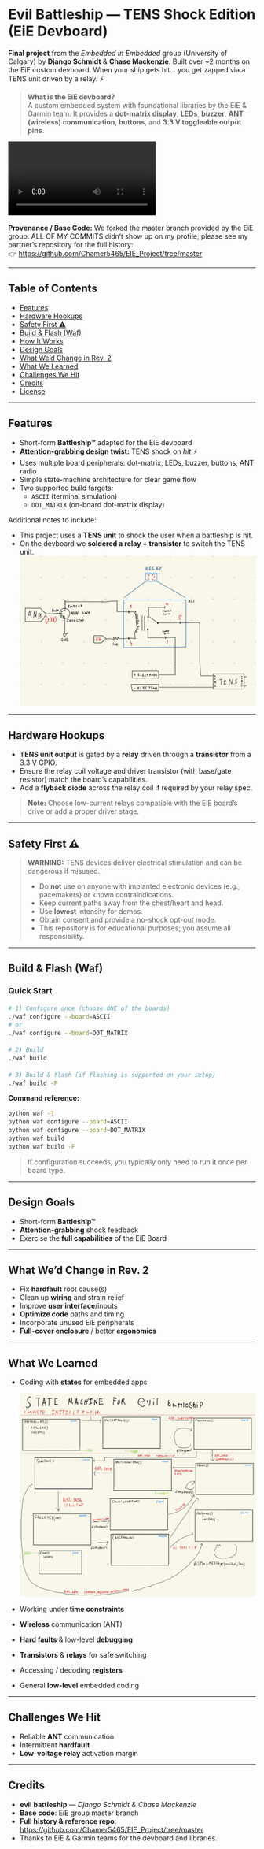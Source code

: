 # Evil Battleship — TENS Shock Edition (EiE Devboard)

**Final project** from the *Embedded in Embedded* group (University of Calgary) by **Django Schmidt** & **Chase Mackenzie**. Built over ~2 months on the EiE custom devboard. When your ship gets hit… you get zapped via a TENS unit driven by a relay. ⚡

> **What is the EiE devboard?**  
> A custom embedded system with foundational libraries by the EiE & Garmin team. It provides a **dot-matrix display**, **LEDs**, **buzzer**, **ANT (wireless) communication**, **buttons**, and **3.3 V toggleable output pins**.

<!-- HERO: leave room for image -->
![](docs/showcase.mp4)

**Provenance / Base Code:** We forked the master branch provided by the EiE group. ALL OF MY COMMITS didn’t show up on my profile; please see my partner’s repository for the full history:  
👉 https://github.com/Chamer5465/EIE_Project/tree/master

---

## Table of Contents

- [Features](#features)
- [Hardware Hookups](#hardware-hookups)
- [Safety First ⚠️](#safety-first-️)
- [Build & Flash (Waf)](#build--flash-waf)
- [How It Works](#how-it-works)
- [Design Goals](#design-goals)
- [What We’d Change in Rev. 2](#what-wed-change-in-rev-2)
- [What We Learned](#what-we-learned)
- [Challenges We Hit](#challenges-we-hit)
- [Credits](#credits)
- [License](#license)

---

## Features

- Short-form **Battleship™** adapted for the EiE devboard
- **Attention-grabbing design twist:** TENS shock on *hit* ⚡
- Uses multiple board peripherals: dot-matrix, LEDs, buzzer, buttons, ANT radio
- Simple state-machine architecture for clear game flow
- Two supported build targets:
  - `ASCII` (terminal simulation)
  - `DOT_MATRIX` (on-board dot-matrix display)

Additional notes to include:
- This project uses a **TENS unit** to shock the user when a battleship is hit.
- On the devboard we **soldered a relay + transistor** to switch the TENS unit.  
  <!-- leave room for image -->
  ![Relay & transistor hardware close-up](docs/hardware-relay-transistor.jpg)

---

## Hardware Hookups

- **TENS unit output** is gated by a **relay** driven through a **transistor** from a 3.3 V GPIO.
- Ensure the relay coil voltage and driver transistor (with base/gate resistor) match the board’s capabilities.
- Add a **flyback diode** across the relay coil if required by your relay spec.

> **Note:** Choose low-current relays compatible with the EiE board’s drive or add a proper driver stage.

---

## Safety First ⚠️

> **WARNING:** TENS devices deliver electrical stimulation and can be dangerous if misused.  
> - Do **not** use on anyone with implanted electronic devices (e.g., pacemakers) or known contraindications.  
> - Keep current paths away from the chest/heart and head.  
> - Use **lowest** intensity for demos.  
> - Obtain consent and provide a no-shock opt-out mode.  
> - This repository is for educational purposes; you assume all responsibility.

---

## Build & Flash (Waf)

### Quick Start

```bash
# 1) Configure once (choose ONE of the boards)
./waf configure --board=ASCII
# or
./waf configure --board=DOT_MATRIX

# 2) Build
./waf build

# 3) Build & flash (if flashing is supported on your setup)
./waf build -F
```

**Command reference:**
```bash
python waf -?
python waf configure --board=ASCII
python waf configure --board=DOT_MATRIX
python waf build
python waf build -F
```

> If configuration succeeds, you typically only need to run it once per board type.

---

## Design Goals

- Short-form **Battleship™**
- **Attention-grabbing** shock feedback
- Exercise the **full capabilities** of the EiE Board

---

## What We’d Change in Rev. 2

- Fix **hardfault** root cause(s)
- Clean up **wiring** and strain relief
- Improve **user interface**/inputs
- **Optimize code** paths and timing
- Incorporate unused EiE peripherals
- **Full-cover enclosure** / better **ergonomics**

---

## What We Learned

- Coding with **states** for embedded apps  
  <!-- leave room for image -->
  ![State machine diagram / flowchart](docs/state-machine.jpg)

- Working under **time constraints**
- **Wireless** communication (ANT)
- **Hard faults** & low-level **debugging**  
- **Transistors** & **relays** for safe switching
- Accessing / decoding **registers**
- General **low-level** embedded coding

---

## Challenges We Hit

- Reliable **ANT** communication
- Intermittent **hardfault**
- **Low-voltage relay** activation margin

---

## Credits

- **evil battleship** — *Django Schmidt & Chase Mackenzie*  
- **Base code**: EiE group master branch  
- **Full history & reference repo**: https://github.com/Chamer5465/EIE_Project/tree/master  
- Thanks to EiE & Garmin teams for the devboard and libraries.

